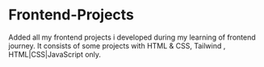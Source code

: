 # Frontend-Projects

Added all my frontend projects i developed during my learning of frontend journey.
It consists of some projects with HTML & CSS, Tailwind , HTML|CSS|JavaScript only.
